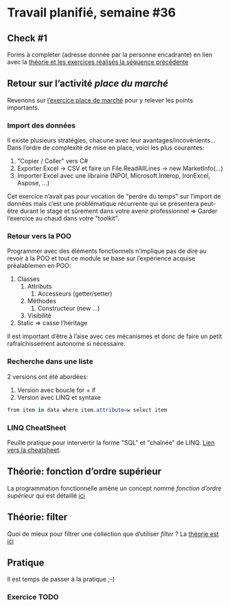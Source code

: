 # Travail planifié, semaine #36

## Check #1
Forms à compléter (adresse donnée par la personne encadrante) en lien avec la [théorie et les exercices réalisés la séquence précédente](../supports/source/01-paradigmes.md)

## Retour sur l’activité *place du marché*
Revenons sur [l’exercice place de marché](../exos/marché/enoncé.md) pour y relever les points importants.

### Import des données
Il existe plusieurs stratégies, chacune avec leur avantages/incovénients...
Dans l’ordre de complexité de mise en place, voici les plus courantes:

1. "Copier / Coller" vers C#
1. Exporter Excel -> CSV et faire un File.ReadAllLines -> new MarketInfo(...)
1. Importer Excel avec une librairie (NPOI, Microsoft.Interop, IronExcel, Aspose, ...)

Cet exercice n’avait pas pour vocation de "perdre du temps" sur l’import de données mais c’est une problématique récurrente qui se présentera peut-être durant le stage et sûrement dans votre avenir professionnel => Garder l’exercice au chaud dans votre "toolkit".

### Retour vers la POO
Programmer avec des éléments fonctionnels n’implique pas de dire au revoir à la POO et tout ce module se base sur l’expérience acquise préalablemen en POO:

1. Classes
    1. Attributs
        1. Accesseurs (getter/setter)
    1. Méthodes 
        1. Constructeur (new ...)
    1. Visibilité
1. Static => casse l’héritage

Il est important d’être à l’aise avec ces mécanismes et donc de faire un petit rafraîchissement autonome si nécessaire.

### Recherche dans une liste
2 versions ont été abordées:

1. Version avec boucle for + if
1. Version avec LINQ et syntaxe
```csharp
from item in data where item.attribute=w select item
```

### LINQ CheatSheet
Feuille pratique pour intervertir la forme "SQL" et "chaînée" de LINQ.
[Lien vers la cheatsheet](../supports/linq-cheatsheet.pdf).


## Théorie: fonction d’ordre supérieur
La programmation fonctionnelle amène un concept nommé *fonction d’ordre supérieur* qui est détaillé [ici](../supports/source/02a-fonctions-sup.md)

## Théorie: filter
Quoi de mieux pour filtrer une collection que d’utiliser *filter* ?
La [théorie est ici](../supports/source/02b-filter.md)
  
## Pratique
Il est temps de passer à la pratique ;-)

### Exercice TODO
